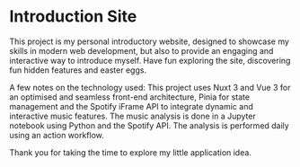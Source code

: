 # Introduction Site

This project is my personal introductory website, designed to showcase my skills in modern web development, but also to provide an engaging and interactive way to introduce myself. Have fun exploring the site, discovering fun hidden features and easter eggs.

A few notes on the technology used: This project uses Nuxt 3 and Vue 3 for an optimised and seamless front-end architecture, Pinia for state management and the Spotify iFrame API to integrate dynamic and interactive music features.
The music analysis is done in a Jupyter notebook using Python and the Spotify API. The analysis is performed daily using an action workflow.

Thank you for taking the time to explore my little application idea.

